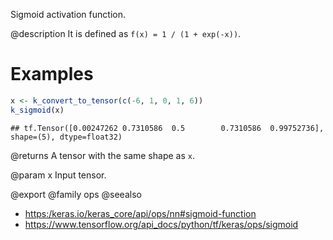 Sigmoid activation function.

@description
It is defined as `f(x) = 1 / (1 + exp(-x))`.

# Examples

```r
x <- k_convert_to_tensor(c(-6, 1, 0, 1, 6))
k_sigmoid(x)
```

```
## tf.Tensor([0.00247262 0.7310586  0.5        0.7310586  0.99752736], shape=(5), dtype=float32)
```

@returns
A tensor with the same shape as `x`.

@param x
Input tensor.

@export
@family ops
@seealso
+ <https:/keras.io/keras_core/api/ops/nn#sigmoid-function>
+ <https://www.tensorflow.org/api_docs/python/tf/keras/ops/sigmoid>
